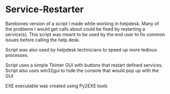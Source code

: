 # Service-Restarter

Barebones version of a script I made while working in helpdesk. Many of the problems I would get calls about could be fixed by restarting a service(s). 
This script was meant to be used by the end user to fix common issues before calling the help desk.

Script was also used by helpdesk technicians to speed up more tedious processes.

Script uses a simple Tkinter GUI with buttons that restart defined services. Script also uses win32gui to hide the console that would pop up with the GUI

EXE executable was created using Py2EXE tools
